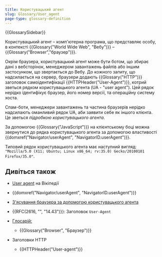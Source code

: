 ```yaml
---
title: Користувацький агент
slug: Glossary/User_agent
page-type: glossary-definition
---
```


{{GlossarySidebar}}

Користувацький агент – комп'ютерна програма, що представляє особу, в контексті {{Glossary("World Wide Web", "Вебу")}} – {{Glossary("Browser","браузер")}}.

Окрім браузера, користувацький агент може бути ботом, що збирає дані з вебсторінок, менеджером завантажень файлів або іншим застосунком, що звертається до Вебу. До кожного запиту, що надсилається на сервер, браузери додають {{Glossary("HTTP")}} заголовок самоідентифікації {{HTTPHeader("User-Agent")}}, котрий зветься рядком користувацького агента (UA - "user agent"). Цей рядок нерідко ідентифікує браузер, його номер версії, та операційну систему хоста.

Спам-боти, менеджери завантажень та частина браузерів нерідко надсилають оманливий рядок UA, аби заявити себе як іншого клієнта. Це зветься _підробкою користувацького агента_.

За допомогою {{Glossary("JavaScript")}} на клієнтському боці можна звернутися до рядка користувацького агента за допомогою властивості {{domxref("Navigator/userAgent", "NavigatorID.userAgent")}}.

Типовий рядок користувацького агента має наступний вигляд: `"Mozilla/5.0 (X11; Ubuntu; Linux x86_64; rv:35.0) Gecko/20100101 Firefox/35.0"`.

## Дивіться також

- [User agent](https://uk.wikipedia.org/wiki/User_agent) на Вікіпедії
- {{domxref("Navigator/userAgent", "NavigatorID.userAgent")}}
- [З'ясування браузера за допомогою користувацького агента](/uk/docs/Web/HTTP/Browser_detection_using_the_user_agent)
- {{RFC(2616, "", "14.43")}}: Заголовок `User-Agent`
- [Глосарій:](/uk/docs/Glossary)

  - {{Glossary("Browser", "Браузер")}}

- Заголовки HTTP

  - {{HTTPHeader("User-agent")}}
